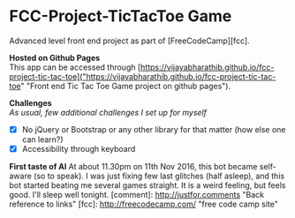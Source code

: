 # FCC-Project-TicTacToe Game
Advanced level front end project as part of [FreeCodeCamp][fcc].

**Hosted on Github Pages**  
This app can be accessed through [https://vijayabharathib.github.io/fcc-project-tic-tac-toe]("https://vijayabharathib.github.io/fcc-project-tic-tac-toe" "Front end Tic Tac Toe Game project on github pages").  

**Challenges**  
*As usual, few additional challenges I set up for myself*
- [x] No jQuery or Bootstrap or any other library for that matter (how else one can learn?)
- [x] Accessibility through keyboard

**First taste of AI**
At about 11.30pm on 11th Nov 2016, this bot became self-aware (so to speak). I was just fixing few last glitches (half asleep), and this bot started beating me several games straight. It is a weird feeling, but feels good. I'll sleep well tonight.
[comment]: http://justfor.comments "Back reference to links"
[fcc]: http://freecodecamp.com/ "free code camp site"
